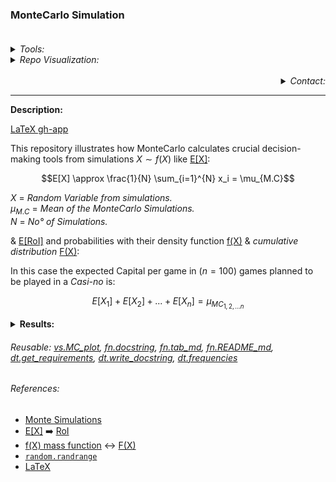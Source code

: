 ### **MonteCarlo Simulation** <br><br>

<Details> <Summary> <i>Tools:</i> </Summary>
  
##### Actions:  [![Repo-Visualization-Badge](https://img.shields.io/badge/Action-Visualization-020521?style=square&logo=github&logoColor=white)](https://githubnext.com/projects/repo-visualization)
##### Main Text-Editor:  [![VSCode-Badge](https://img.shields.io/badge/VSCode-007ACC?style=square&logo=visual-studio-code&logoColor=white)](https://code.visualstudio.com/)  [![Jupyter-Badge](https://img.shields.io/badge/Jupyter-F37626?style=square&logo=Jupyter&logoColor=white)](https://jupyter.org/try)
##### Language:  [![Python-Badge](https://img.shields.io/badge/Python-2b6dd6.svg?style=square&logo=Python&logoColor=green)](https://www.python.org)[![Markdown-Badge](https://img.shields.io/badge/Markdown-000000.svg?style=square&logo=Markdown&logoColor=white)](https://www.markdownguide.org)[![yaml-Badge](https://img.shields.io/badge/YAML-000000?style=square&logo=yaml&logoColor=red)](https://yaml.org)
##### Libraries:  [![Numpy-Badge](https://img.shields.io/badge/Numpy-013243?style=square&logo=numpy&logoColor=white)](https://numpy.org)  [![Pandas-Badge](https://img.shields.io/badge/Pandas-150458?style=square&logo=pandas&logoColor=white)](https://pandas.pydata.org)  [![Random-Badge](https://img.shields.io/badge/Random-000000?style=square&logo=python&logoColor=white)](https://docs.python.org/3/library/random.html)  [![Matplotlib-Badge](https://img.shields.io/badge/Matplotlib-40403f?style=square&logo=python&logoColor=blue)](https://matplotlib.org)
##### Venv: [![Gists](https://img.shields.io/badge/Gists-Environment-010b38?style=square&logo=github&logoColor=black)](https://gist.github.com/EstebanMqz/f30253a8bf8cb50b4510aa8bda10bf7c) [![Gists](https://img.shields.io/badge/Gists-Docstrings-010b38?style=square&logo=github&logoColor=black)](https://gist.github.com/EstebanMqz/6dd3ae6038e5aeec223e80d9b5db3977)
##### Interface:  [![React-Badge](https://img.shields.io/badge/React-61DAFB?style=square&logo=react&logoColor=black)](https://create-react-app.dev)
##### Version Control:  [![GitHub-Badge](https://img.shields.io/badge/GitHub-100000?style=square&logo=github&logoColor=white)](https://github.com)  [![Git-Badge](https://img.shields.io/badge/Git-F05032.svg?style=square&logo=Git&logoColor=white)](https://git-scm.com)
[![Git-Commands](https://img.shields.io/badge/Git%20Commands-gray?style=square&logo=git&logoColor=white)](https://github.com/EstebanMqz/Git-Commands)
##### License: [![Creative Commons BY 3.0](https://img.shields.io/badge/License-CC%20BY%203.0-yellow.svg?style=square&logo=creative-commons&logoColor=white)](https://creativecommons.org/licenses/by/3.0/)
</Details>

<Details> <Summary> <i> Repo Visualization: </i> </Summary>

<a name = "Repo-Visualization"></a>

[![Repository](https://img.shields.io/badge/Repository-0089D6?style=square&logo=microsoft-azure&logoColor=white)](https://mango-dune-07a8b7110.1.azurestaticapps.net/?repo=EstebanMqz%2FMonteCarlo-Simulation) [![Jupyter](https://img.shields.io/badge/Render-nbviewer-000000?style=square&logo=jupyter&logoColor=orange)](https://nbviewer.org/github/EstebanMqz/MonteCarlo-Simulation/blob/main/MC-Simulation.ipynb)
  
<img src="diagram.svg" width="280" height="280">
</Details> 
<br>

<div align="right">
<Details>
<Summary> <i>Contact:</i> </Summary>
  
[![Website](https://img.shields.io/badge/Website-ffffff?style=square&logo=opera&logoColor=red)](https://estebanmqz.com) [![LinkedIn](https://img.shields.io/badge/LinkedIn-041a80?style=square&logo=linkedin&logoColor=white)](https://www.linkedin.com/in/esteban-m65381722210212839/) [![Portfolio](https://img.shields.io/badge/Github-Portfolio-010b38?style=square&logo=github&logoColor=black)](https://estebanmqz.github.io/Portfolio/) [![E-mail](https://img.shields.io/badge/Business-Mail-052ce6?style=square&logo=mail&logoColor=white)](mailto:esteban@esteban.com)

![GitHub Logo](https://github.com/EstebanMqz.png?size=50) [![Github](https://img.shields.io/badge/Github-000000?style=square&logo=github&logoColor=white)](https://github.com/EstebanMqz)
</Details></div>

---

<b>Description:</b><br>

[LaTeX gh-app](https://github.com/EstebanMqz/MonteCarlo-Simulation/blob/main/images/Description.jpg)

This repository illustrates how MonteCarlo calculates crucial decision-making tools from simulations $X \sim f(X)$ like [E[X]](README.md#references):

$$E[X] \approx \frac{1}{N} \sum_{i=1}^{N} x_i = \mu_{M.C}$$

$X$ = <i>Random Variable from simulations.</i> <br>
$\mu_{M.C}$ = <i>Mean of the MonteCarlo Simulations.</i><br>
$N$ = <i>No° of Simulations.</i>

& [E[RoI]](README.md#references) and probabilities with their density function [f(X)](README.md#references) & <i>cumulative distribution</i> [F(X)](README.md#references):

In this case the expected Capital per game in $(n=100)$ games planned to be played in a <i>Casi-no</i> is:

$$E[X_1]+ E[X_2] + ... + E[X_n] = \mu_{MC{_{1,2,...n}}}$$

<Details> <Summary> <b>  Results: </b> </Summary>
  
The Expectancy of the Capital could have the following outcomes for $E[X_{1,2,.., n}]$:<br>

|           |1           |2           |3           |4           |5          |6           |7           |8           |9           |10         |11      |12           |13           |14           |15           |16          |17          |18          |19          |20          |21          |22          |23          |24         |25          |26          |27          |28          |29         |30      |31           |32           |33           |34           |35          |36          |37          |38          |39          |40          |41          |42          |43         |44          |45          |46          |47          |48         |49      |50           |51           |52           |53           |54          |55          |56          |57          |58          |59          |60          |61          |62         |63          |64          |65          |66          |67         |68      |69           |70           |71           |72           |73          |74          |75          |76          |77          |78          |79          |80          |81         |82          |83          |84          |85          |86         |87      |88           |89           |90           |91           |92          |93          |94          |95          |96          |97          |98          |99          |100         |
|---:|------:|------:|------:|---------:|---------:|----------:|----------:|----------:|----------:|----------:|----------:|----------:|----------:|----------:|----------:|---------:|---------:|---------:|---------:|---------:|---------:|----------:|----------:|----------:|----------:|----------:|----------:|----------:|----------:|----------:|----------:|----------:|----------:|---------:|---------:|----------:|----------:|---------:|---------:|----------:|----------:|----------:|----------:|----------:|----------:|----------:|----------:|----------:|----------:|---------:|---------:|----------:|----------:|----------:|----------:|----------:|----------:|----------:|----------:|----------:|----------:|----------:|----------:|----------:|----------:|----------:|----------:|----------:|----------:|----------:|----------:|---------:|---------:|----------:|----------:|----------:|----------:|----------:|----------:|----------:|----------:|---------:|---------:|---------:|---------:|----------:|----------:|----------:|----------:|---------:|---------:|----------:|----------:|---------:|---------:|---------:|---------:|----------:|-----------:|-----------:|
|$E[X]$| 50 | 49    | 48    | 47    | 48.286   | 47.286   | 47.9132   | 46.9132   | 47.7366   | 46.7366   | 47.5672   | 46.5672   | 47.3213   | 46.3213   | 47.1186   | 46.1186   | 46.8925  | 45.8925  | 46.7285  | 45.7285  | 46.5285  | 45.5285  | 46.2754   | 45.2754   | 46.0646   | 45.0646   | 45.8826   | 44.8826   | 45.6961   | 44.6961   | 45.5798   | 44.5798   | 45.3564   | 44.3564   | 45.1555  | 44.1555  | 44.9609   | 43.9609   | 44.751   | 43.751   | 44.5789   | 43.5789   | 44.3744   | 43.3744   | 44.1681   | 43.1681   | 43.8997   | 42.8997   | 43.7483   | 42.7483   | 43.5285  | 42.5285  | 43.3519   | 42.3519   | 43.2113   | 42.2113   | 42.9933   | 41.9933   | 42.8149   | 41.8149   | 42.5978   | 41.5978   | 42.4176   | 41.4176   | 42.1798   | 41.1798   | 42.0077   | 41.0077   | 41.8041   | 40.8041   | 41.6041   | 40.6041   | 41.4005  | 40.4005  | 41.2023   | 40.2023   | 41.0032   | 40.0032   | 40.7933   | 39.7933   | 40.5699   | 39.5699   | 40.378   | 39.378   | 40.1195  | 39.1195  | 39.9519   | 38.9519   | 39.7762   | 38.7762   | 39.524   | 38.524   | 39.2979   | 38.2979   | 39.061   | 38.061   | 38.8745  | 37.8745  | 38.6664   |  37.6664   |
|$E[RoI]$|  0 | -0.02 | -0.04 | -0.06 | -0.03428 | -0.05428 | -0.041736 | -0.061736 | -0.045268 | -0.065268 | -0.048656 | -0.068656 | -0.053574 | -0.073574 | -0.057628 | -0.077628 | -0.06215 | -0.08215 | -0.06543 | -0.08543 | -0.06943 | -0.08943 | -0.074492 | -0.094492 | -0.078708 | -0.098708 | -0.082348 | -0.102348 | -0.086078 | -0.106078 | -0.088404 | -0.108404 | -0.092872 | -0.112872 | -0.09689 | -0.11689 | -0.100782 | -0.120782 | -0.10498 | -0.12498 | -0.108422 | -0.128422 | -0.112512 | -0.132512 | -0.116638 | -0.136638 | -0.122006 | -0.142006 | -0.125034 | -0.145034 | -0.12943 | -0.14943 | -0.132962 | -0.152962 | -0.135774 | -0.155774 | -0.140134 | -0.160134 | -0.143702 | -0.163702 | -0.148044 | -0.168044 | -0.151648 | -0.171648 | -0.156404 | -0.176404 | -0.159846 | -0.179846 | -0.163918 | -0.183918 | -0.167918 | -0.187918 | -0.17199 | -0.19199 | -0.175954 | -0.195954 | -0.179936 | -0.199936 | -0.184134 | -0.204134 | -0.188602 | -0.208602 | -0.19244 | -0.21244 | -0.19761 | -0.21761 | -0.200962 | -0.220962 | -0.204476 | -0.224476 | -0.20952 | -0.22952 | -0.214042 | -0.234042 | -0.21878 | -0.23878 | -0.22251 | -0.24251 | -0.226672 |  -0.246672 |


![MC_Sim](https://github.com/EstebanMqz/MonteCarlo-Simulation/blob/main/images/MC_Sim.jpg)

At the $100_{th}$ game the probability to Win is:

|        | $Pr(E[X_n] \geq 50)$  |
|--------|-----------------------|
| True   | 0.1944                |
| False  | 0.8056                |

<br>

Probabilities are illustrated with their frequencies:

| $x_n$ | frequency | $f(x)$ | $F(x)$ |
|-----|-----------|------|------|
| -31 | 3         | 0.0003 | 0.0003 |
| -22 | 16        | 0.0016 | 0.0019 |
| -13 | 54        | 0.0054 | 0.0073 |
| -4  | 189       | 0.0189 | 0.0262 |
| 5   | 435       | 0.0435 | 0.0697 |
| 14  | 914       | 0.0914 | 0.1611 |
| 23  | 1422      | 0.1422 | 0.3033 |
| 32  | 1714      | 0.1714 | 0.4747 |
| 41  | 1846      | 0.1846 | 0.6593 |
| 50  | 1463      | 0.1463 | 0.8056 |
| 59  | 1021      | 0.1021 | 0.9077 |
| 68  | 576       | 0.0576 | 0.9653 |
| 77  | 227       | 0.0227 | 0.988  |
| 86  | 91        | 0.0091 | 0.9971 |
| 95  | 22        | 0.0022 | 0.9993 |
| 104 | 6         | 0.0006 | 0.9999 |
| 113 | 1         | 0.0001 | 1      |

<br>

Resulting $f(X)$ on the Winning Games in a $100_{th}$ played & the $\mu_{MC{_{1,2,...n}}}$ should be the same as $X$ is discrete for both games and Capital:<br>

![bar](https://github.com/EstebanMqz/MonteCarlo-Simulation/blob/main/images/bar_plot.jpg)

<br>

<b>Note:</b> $n_{\Delta}$ $\approx$ $\xi$ for each simulation $\mu_{MC{_{n_1,n_2,..}}}$<br> 
<i>See [Repo Visualization](#Repo-Visualization) render for more details.</i><br>
</Details> 

###### Reusable: [vs.MC_plot](https://github.com/EstebanMqz/MonteCarlo-Simulation/blob/main/visualizations.py), [fn.docstring](https://github.com/EstebanMqz/MonteCarlo-Simulation/blob/main/functions.py), [fn.tab_md](https://github.com/EstebanMqz/MonteCarlo-Simulation/blob/main/functions.py), [fn.README_md](https://github.com/EstebanMqz/MonteCarlo-Simulation/blob/main/functions.py), [dt.get_requirements](https://github.com/EstebanMqz/MonteCarlo-Simulation/blob/main/data.py), [dt.write_docstring](https://github.com/EstebanMqz/MonteCarlo-Simulation/blob/main/data.py), [dt.frequencies](https://github.com/EstebanMqz/MonteCarlo-Simulation/blob/main/data.py)
###### References: <br>

+ [Monte Simulations](http://www.mit.edu/~kircher/sim.pdf)<br>
+ [E[X]](https://en.wikipedia.org/wiki/Expected_value) ➡️ [RoI](https://en.wikipedia.org/wiki/Rate_of_return)<br>
+ [f(X) mass function](https://en.wikipedia.org/wiki/Probability_mass_function) ↔ [F(X)](https://en.wikipedia.org/wiki/Cumulative_distribution_function)<br>
+ [`random.randrange`](https://docs.python.org/3/library/random.html#random.randrange)<br>
+ [LaTeX](https://en.wikipedia.org/wiki/List_of_mathematical_symbols_by_subject)<br>
